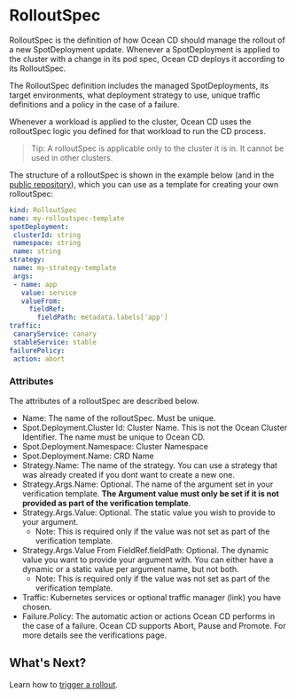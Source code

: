 # RolloutSpec

RolloutSpec is the definition of how Ocean CD should manage the rollout of a new SpotDeployment update.
Whenever a SpotDeployment is applied to the cluster with a change in its pod spec, Ocean CD deploys it according to its RolloutSpec.

The RolloutSpec definition includes the managed SpotDeployments, its target environments, what deployment strategy to use, unique traffic definitions and a policy in the case of a failure.

Whenever a workload is applied to the cluster, Ocean CD uses the rolloutSpec logic you defined for that workload to run the CD process.

> Tip: A rolloutSpec is applicable only to the cluster it is in. It cannot be used in other clusters.

The structure of a rolloutSpec is shown in the example below (and in the [public repository](https://github.com/spotinst/spot-oceancd-releases/tree/main/Quick%20Start%20%26%20Examples)), which you can use as a template for creating your own rolloutSpec:

```yaml
kind: RolloutSpec
name: my-rolloutspec-template
spotDeployment:
 clusterId: string
 namespace: string
 name: string
strategy:
 name: my-strategy-template
 args:
 - name: app
   value: service
   valueFrom:
     fieldRef:
       fieldPath: metadata.labels['app']
traffic:
 canaryService: canary
 stableService: stable
failurePolicy:
 action: abort
```

### Attributes   

The attributes of a rolloutSpec are described below.

* Name: The name of the rolloutSpec. Must be unique.
* Spot.Deployment.Cluster Id: Cluster Name. This is not the Ocean Cluster Identifier. The name must be unique to Ocean CD.
* Spot.Deployment.Namespace: Cluster Namespace
* Spot.Deployment.Name: CRD Name
* Strategy.Name: The name of the strategy. You can use a strategy that was already created if you dont want to create a new one.
* Strategy.Args.Name: Optional. The name of the argument set in your verification template. **The Argument value must only be set if it is not provided as part of the verification template**.
* Strategy.Args.Value: Optional. The static value you wish to provide to your argument.  
  - Note: This is required only if the value was not set as part of the verification template.
* Strategy.Args.Value From FieldRef.fieldPath: Optional. The dynamic value you want to provide your argument with. You can either have a dynamic or a static value per argument name, but not both.  
  - Note: This is required only if the value was not set as part of the verification template.   
* Traffic: Kubernetes services or optional traffic manager (link) you have chosen.  
* Failure.Policy: The automatic action or actions Ocean CD performs in the case of a failure. Ocean CD supports Abort, Pause and Promote. For more details see the verifications page.  

## What's Next?

Learn how to [trigger a rollout](ocean-cd/getting-started/trigger-rollout).
